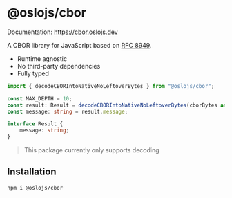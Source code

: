 # @oslojs/cbor

Documentation: https://cbor.oslojs.dev

A CBOR library for JavaScript based on [RFC 8949]().

- Runtime agnostic
- No third-party dependencies
- Fully typed

```ts
import { decodeCBORIntoNativeNoLeftoverBytes } from "@oslojs/cbor";

const MAX_DEPTH = 10;
const result: Result = decodeCBORIntoNativeNoLeftoverBytes(cborBytes as Uint8Array, MAX_DEPTH);
const message: string = result.message;

interface Result {
	message: string;
}
```

> This package currently only supports decoding

## Installation

```
npm i @oslojs/cbor
```
